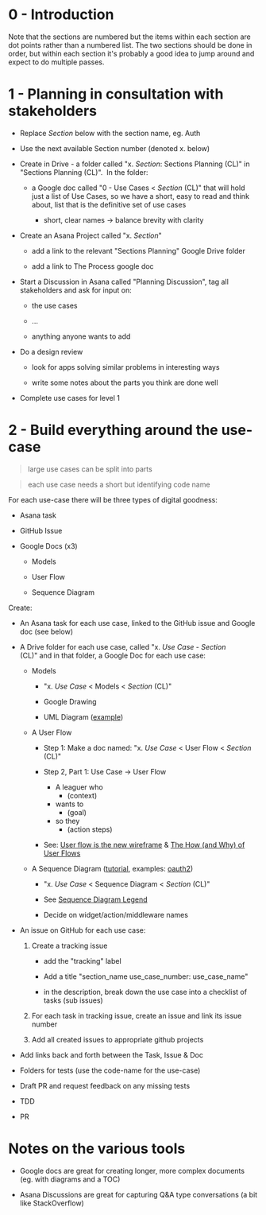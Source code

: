 0 - Introduction 
=================

Note that the sections are numbered but the items within each section are dot points rather than a numbered list. The two sections should be done in order, but within each section it's probably a good idea to jump around and expect to do multiple passes.

1 - Planning in consultation with stakeholders 
===============================================

-   Replace *Section* below with the section name, eg. Auth

-   Use the next available Section number (denoted x. below)

-   Create in Drive - a folder called "x. *Section*: Sections Planning (CL)" in "Sections Planning (CL)".  In the folder: 

    -   a Google doc called "0 - Use Cases < *Section* (CL)" that will hold just a list of Use Cases, so we have a short, easy to read and think about, list that is the definitive set of use cases

        -   short, clear names → balance brevity with clarity 

-   Create an Asana Project called "x. *Section*" 

    -   add a link to the relevant "Sections Planning" Google Drive folder 

    -   add a link to The Process google doc 

-   Start a Discussion in Asana called "Planning Discussion", tag all stakeholders and ask for input on: 

    -   the use cases 

    -   ... 

    -   anything anyone wants to add 

-   Do a design review 

    -   look for apps solving similar problems in interesting ways 

    -   write some notes about the parts you think are done well 

-   Complete use cases for level 1

2 - Build everything around the use-case 
=========================================

> large use cases can be split into parts 

> each use case needs a short but identifying code name 

For each use-case there will be three types of digital goodness:

-   Asana task 

-   GitHub Issue 

-   Google Docs (x3) 

    -   Models 

    -   User Flow 

    -   Sequence Diagram

Create: 

-   An Asana task for each use case, linked to the GitHub issue and Google doc (see below) 

-   A Drive folder for each use case, called "x. *Use Case* - *Section* (CL)" and in that folder, a Google Doc for each use case: 

    -   Models 

        -   "x. *Use Case* < Models < *Section* (CL)"
        
        -   Google Drawing 

        -   UML Diagram ([example](https://docs.google.com/drawings/d/1-X-aZdVrsuFItxlwkJqusOINdk0kYb9dl3fgLTQVz94/template/preview?usp=drive_web)) 

    -   A User Flow 

        -   Step 1: Make a doc named: "x. *Use Case* < User Flow < *Section* (CL)"

        -   Step 2, Part 1: Use Case → User Flow 

            -   A leaguer who 
                -   (context) 
            -   wants to 
                -   (goal) 
            -   so they 
                -   (action steps)

        -   See: [User flow is the new wireframe](https://uxdesign.cc/when-to-use-user-flows-guide-8b26ca9aa36a) & [The How (and Why) of User Flows](https://uxdesign.cc/the-how-and-why-of-user-flows-85df776a1e2) 

    -   A Sequence Diagram ([tutorial](https://creately.com/blog/diagrams/sequence-diagram-tutorial/), examples: [oauth2](https://developers.google.com/identity/protocols/oauth2?csw=1))  

        -   "x. *Use Case* < Sequence Diagram < *Section* (CL)"

        -   See [Sequence Diagram Legend](https://docs.google.com/drawings/d/1KHo0M8I2elC-vrY2kQYZ38CgU4O2P9hkD4BFeoDcxSY/edit) 

        -   Decide on widget/action/middleware names

-   An issue on GitHub for each use case:

    1.  Create a tracking issue

        - add the "tracking" label

        - Add a title "section_name use_case_number: use_case_name"

        - in the description, break down the use case into a checklist of tasks (sub issues)

    2.  For each task in tracking issue, create an issue and link its issue number

    3.  Add all created issues to appropriate github projects

- Add links back and forth between the Task, Issue & Doc

-   Folders for tests (use the code-name for the use-case) 

-   Draft PR and request feedback on any missing tests 

-   TDD 

-   PR

Notes on the various tools 
===========================

-   Google docs are great for creating longer, more complex documents (eg. with diagrams and a TOC)

-   Asana Discussions are great for capturing Q&A type conversations (a bit like StackOverflow)